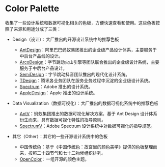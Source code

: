 # Color Palette

收集了一些设计系统和数据可视化相关的色板，方便快速查看和使用。这些色板按照了来源和用途分成了三类：

- Design（设计）：大厂推出的开源设计系统中的推荐色板
  - [AntDesign][ant]：阿里巴巴蚂蚁集团推出的企业级产品设计体系，主要服务于中后台产品线的设计。
  - [ArcoDesign][arco]：字节跳动火山引擎等团队联合推出的企业级设计系统，主要服务于中后台产品设计。
  - [SemiDesign][semi]：字节跳动抖音团队推出的现代化设计系统。
  - [TDesign][t]：腾讯各业务团队在服务业务过程中沉淀的企业级设计系统。
  - [Spectrum][spe]：Adobe 推出的设计系统。
  - [AppleDesign][apd]：Apple 推出的设计系统。

- Data Visualization（数据可视化）：大厂推出的数据可视化系统中的推荐色板
  - [AntV][antv]：蚂蚁集团推出的数据可视化解决方案，基于 Ant Design 设计体系衍生而来，具有数据可视化特性的指导原则。
  - [SpectrumV][sv]：Adobe Spectrum 设计系统中对数据可视化的指导规范。

- 其它（Other）：其它的一些开源设计系统中的色板
  - 中国传统色：基于《中国传统色：故宫里的颜色美学》提供的色板整理而来，按照二十四节气和七十二物候组织排列。
  - [OpenColor][oc]：一组开源的颜色主题。

[ant]: https://ant.design/index-cn
[arco]: https://arco.design/
[semi]: https://semi.design/zh-CN
[t]: https://tdesign.tencent.com/
[spe]: https://spectrum.adobe.com/
[apd]: https://developer.apple.com/design/human-interface-guidelines/foundations/color
[antv]: https://antv.vision/zh/
[sv]: https://spectrum.adobe.com/page/color-for-data-visualization/
[oc]: https://yeun.github.io/open-color/
